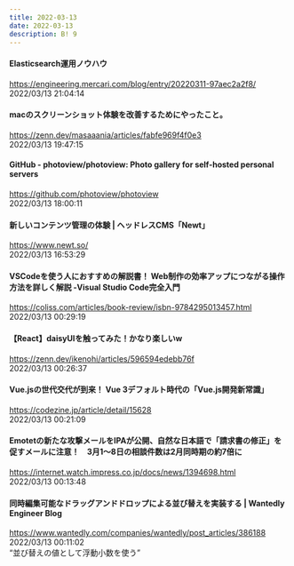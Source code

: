```yaml
---
title: 2022-03-13
date: 2022-03-13
description: B! 9
---
```


#### Elasticsearch運用ノウハウ
https://engineering.mercari.com/blog/entry/20220311-97aec2a2f8/<br>
2022/03/13 21:04:14<br>


#### macのスクリーンショット体験を改善するためにやったこと。
https://zenn.dev/masaaania/articles/fabfe969f4f0e3<br>
2022/03/13 19:47:15<br>


#### GitHub - photoview/photoview: Photo gallery for self-hosted personal servers
https://github.com/photoview/photoview<br>
2022/03/13 18:00:11<br>


#### 新しいコンテンツ管理の体験 | ヘッドレスCMS「Newt」
https://www.newt.so/<br>
2022/03/13 16:53:29<br>


#### VSCodeを使う人におすすめの解説書！ Web制作の効率アップにつながる操作方法を詳しく解説 -Visual Studio Code完全入門
https://coliss.com/articles/book-review/isbn-9784295013457.html<br>
2022/03/13 00:29:19<br>


#### 【React】daisyUIを触ってみた！かなり楽しいw
https://zenn.dev/ikenohi/articles/596594edebb76f<br>
2022/03/13 00:26:37<br>


#### Vue.jsの世代交代が到来！ Vue 3デフォルト時代の「Vue.js開発新常識」
https://codezine.jp/article/detail/15628<br>
2022/03/13 00:21:09<br>


#### Emotetの新たな攻撃メールをIPAが公開、自然な日本語で「請求書の修正」を促すメールに注意！　3月1～8日の相談件数は2月同時期の約7倍に
https://internet.watch.impress.co.jp/docs/news/1394698.html<br>
2022/03/13 00:13:48<br>


#### 同時編集可能なドラッグアンドドロップによる並び替えを実装する | Wantedly Engineer Blog
https://www.wantedly.com/companies/wantedly/post_articles/386188<br>
2022/03/13 00:11:02<br>
“並び替えの値として浮動小数を使う”


